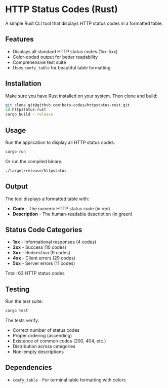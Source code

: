 # HTTP Status Codes (Rust)

A simple Rust CLI tool that displays HTTP status codes in a formatted table.

## Features

- Displays all standard HTTP status codes (1xx-5xx)
- Color-coded output for better readability
- Comprehensive test suite
- Uses `comfy_table` for beautiful table formatting

## Installation

Make sure you have Rust installed on your system. Then clone and build:

```bash
git clone git@github.com:beto-codes/httpstatus-rust.git
cd httpstatus-rust
cargo build --release
```

## Usage

Run the application to display all HTTP status codes:

```bash
cargo run
```

Or run the compiled binary:

```bash
./target/release/httpstatus
```

## Output

The tool displays a formatted table with:

- **Code** - The numeric HTTP status code (in red)
- **Description** - The human-readable description (in green)

## Status Code Categories

- **1xx** - Informational responses (4 codes)
- **2xx** - Success (10 codes)
- **3xx** - Redirection (9 codes)
- **4xx** - Client errors (29 codes)
- **5xx** - Server errors (11 codes)

Total: 63 HTTP status codes

## Testing

Run the test suite:

```bash
cargo test
```

The tests verify:

- Correct number of status codes
- Proper ordering (ascending)
- Existence of common codes (200, 404, etc.)
- Distribution across categories
- Non-empty descriptions

## Dependencies

- `comfy_table` - For terminal table formatting with colors
